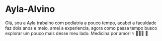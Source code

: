 # Ayla-Alvino
Olá, sou a Ayla trabalho com pediatria a pouco tempo, acabei a faculdade faz dois anos e meio, amei a experiencia, agora como passa tempo busco explorar um pouco mais desse meu lado.
Medicina por amor!
 ⚕️ 👩🏻‍⚕️ 💉

